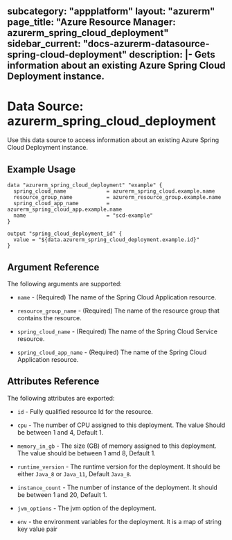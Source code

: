 subcategory: "appplatform"
layout: "azurerm"
page_title: "Azure Resource Manager: azurerm_spring_cloud_deployment"
sidebar_current: "docs-azurerm-datasource-spring-cloud-deployment"
description: |-
  Gets information about an existing Azure Spring Cloud Deployment instance.
---

# Data Source: azurerm_spring_cloud_deployment

Use this data source to access information about an existing Azure Spring Cloud Deployment instance.

## Example Usage

```hcl
data "azurerm_spring_cloud_deployment" "example" {
  spring_cloud_name             = azurerm_spring_cloud.example.name
  resource_group_name           = azurerm_resource_group.example.name
  spring_cloud_app_name         = azurerm_spring_cloud_app.example.name
  name                          = "scd-example"
}

output "spring_cloud_deployment_id" {
  value = "${data.azurerm_spring_cloud_deployment.example.id}"
}
```

## Argument Reference

The following arguments are supported:

* `name` - (Required) The name of the Spring Cloud Application resource.

* `resource_group_name` - (Required) The name of the resource group that contains the resource.

* `spring_cloud_name` - (Required) The name of the Spring Cloud Service resource.

* `spring_cloud_app_name` - (Required) The name of the Spring Cloud Application resource.

## Attributes Reference

The following attributes are exported:

* `id` - Fully qualified resource Id for the resource.

* `cpu` - The number of CPU assigned to this deployment. The value Should be between 1 and 4, Default 1.

* `memory_in_gb` - The size (GB) of memory assigned to this deployment. The value should be between 1 amd 8, Default 1.

* `runtime_version` - The runtime version for the deployment. It should be either `Java_8` or `Java_11`, Default `Java_8`.

* `instance_count` - The number of instance of the deployment. It should be between 1 and 20, Default 1.

* `jvm_options` - The jvm option of the deployment.

* `env` - the environment variables for the deployment. It is a map of string key value pair
